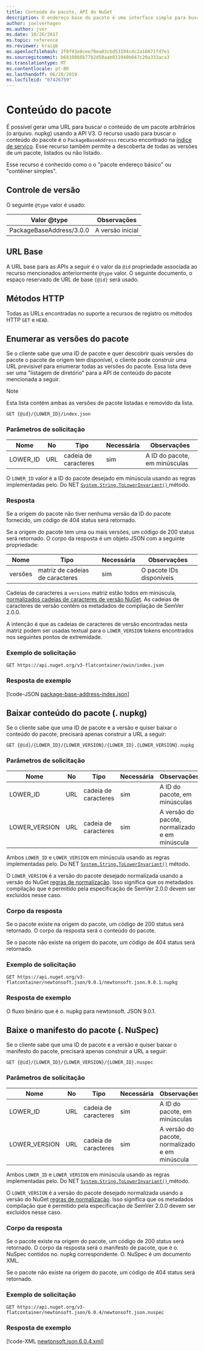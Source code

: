 ```yaml
---
title: Conteúdo do pacote, API do NuGet
description: O endereço base do pacote é uma interface simple para buscar o pacote propriamente dito.
author: joelverhagen
ms.author: jver
ms.date: 10/26/2017
ms.topic: reference
ms.reviewer: kraigb
ms.openlocfilehash: 2f0f93e0cee78ea03cbd53194cdc2a10871fd7e1
ms.sourcegitcommit: b6810860b77b2d50aab031040b047c20a333aca3
ms.translationtype: MT
ms.contentlocale: pt-BR
ms.lasthandoff: 06/28/2019
ms.locfileid: "67426759"
---
```

# <a name="package-content"></a>Conteúdo do pacote

É possível gerar uma URL para buscar o conteúdo de um pacote arbitrários (o arquivo. nupkg) usando a API V3. O recurso usado para buscar o conteúdo do pacote é o `PackageBaseAddress` recurso encontrado na [índice de serviço](service-index.md). Esse recurso também permite a descoberta de todas as versões de um pacote, listados ou não listado.

Esse recurso é conhecido como o o "pacote endereço básico" ou "contêiner simples".

## <a name="versioning"></a>Controle de versão

O seguinte `@type` valor é usado:

Valor @type              | Observações
------------------------ | -----
PackageBaseAddress/3.0.0 | A versão inicial

## <a name="base-url"></a>URL Base

A URL base para as APIs a seguir é o valor da `@id` propriedade associada ao recurso mencionados anteriormente `@type` valor. O seguinte documento, o espaço reservado de URL de base `{@id}` será usado.

## <a name="http-methods"></a>Métodos HTTP

Todas as URLs encontradas no suporte a recursos de registro os métodos HTTP `GET` e `HEAD`.

## <a name="enumerate-package-versions"></a>Enumerar as versões do pacote

Se o cliente sabe que uma ID de pacote e quer descobrir quais versões do pacote o pacote de origem tem disponível, o cliente pode construir uma URL previsível para enumerar todas as versões do pacote. Essa lista deve ser uma "listagem de diretório" para a API de conteúdo do pacote mencionada a seguir.

> [!Note]
> Esta lista contém ambas as versões de pacote listadas e removido da lista.

    GET {@id}/{LOWER_ID}/index.json

### <a name="request-parameters"></a>Parâmetros de solicitação

Nome     | No     | Tipo    | Necessária | Observações
-------- | ------ | ------- | -------- | -----
LOWER_ID | URL    | cadeia de caracteres  | sim      | A ID do pacote, em minúsculas

O `LOWER_ID` valor é a ID do pacote desejado em minúscula usando as regras implementadas pelo. Do NET [ `System.String.ToLowerInvariant()` ](/dotnet/api/system.string.tolowerinvariant?view=netstandard-2.0#System_String_ToLowerInvariant) método.

### <a name="response"></a>Resposta

Se a origem do pacote não tiver nenhuma versão da ID do pacote fornecido, um código de 404 status será retornado.

Se a origem do pacote tem uma ou mais versões, um código de 200 status será retornado. O corpo da resposta é um objeto JSON com a seguinte propriedade:

Nome     | Tipo             | Necessária | Observações
-------- | ---------------- | -------- | -----
versões | matriz de cadeias de caracteres | sim      | O pacote IDs disponíveis

Cadeias de caracteres a `versions` matriz estão todos em minúscula, [normalizados cadeias de caracteres de versão NuGet](../reference/package-versioning.md#normalized-version-numbers). As cadeias de caracteres de versão contém os metadados de compilação de SemVer 2.0.0.

A intenção é que as cadeias de caracteres de versão encontradas nesta matriz podem ser usadas textual para o `LOWER_VERSION` tokens encontrados nos seguintes pontos de extremidade.

### <a name="sample-request"></a>Exemplo de solicitação

    GET https://api.nuget.org/v3-flatcontainer/owin/index.json

### <a name="sample-response"></a>Resposta de exemplo

[!code-JSON [package-base-address-index.json](./_data/package-base-address-index.json)]

## <a name="download-package-content-nupkg"></a>Baixar conteúdo do pacote (. nupkg)

Se o cliente sabe que uma ID de pacote e a versão e quiser baixar o conteúdo do pacote, precisará apenas construir a URL a seguir:

    GET {@id}/{LOWER_ID}/{LOWER_VERSION}/{LOWER_ID}.{LOWER_VERSION}.nupkg

### <a name="request-parameters"></a>Parâmetros de solicitação

Nome          | No     | Tipo   | Necessária | Observações
------------- | ------ | ------ | -------- | -----
LOWER_ID      | URL    | cadeia de caracteres | sim      | A ID do pacote, em minúsculas
LOWER_VERSION | URL    | cadeia de caracteres | sim      | A versão do pacote, normalizado e em minúscula

Ambos `LOWER_ID` e `LOWER_VERSION` em minúscula usando as regras implementadas pelo. Do NET [`System.String.ToLowerInvariant()`](/dotnet/api/system.string.tolowerinvariant?view=netstandard-2.0#System_String_ToLowerInvariant)
método.

O `LOWER_VERSION` é a versão do pacote desejado normalizada usando a versão do NuGet [regras de normalização](../reference/package-versioning.md#normalized-version-numbers). Isso significa que os metadados compilação que é permitido pela especificação de SemVer 2.0.0 devem ser excluídos nesse caso.

### <a name="response-body"></a>Corpo da resposta

Se o pacote existe na origem do pacote, um código de 200 status será retornado. O corpo da resposta será o conteúdo do pacote.

Se o pacote não existe na origem do pacote, um código de 404 status será retornado.

### <a name="sample-request"></a>Exemplo de solicitação

    GET https://api.nuget.org/v3-flatcontainer/newtonsoft.json/9.0.1/newtonsoft.json.9.0.1.nupkg

### <a name="sample-response"></a>Resposta de exemplo

O fluxo binário que é o. nupkg para newtonsoft. JSON 9.0.1.

## <a name="download-package-manifest-nuspec"></a>Baixe o manifesto do pacote (. NuSpec)

Se o cliente sabe que uma ID de pacote e a versão e quiser baixar o manifesto do pacote, precisará apenas construir a URL a seguir:

    GET {@id}/{LOWER_ID}/{LOWER_VERSION}/{LOWER_ID}.nuspec

### <a name="request-parameters"></a>Parâmetros de solicitação

Nome          | No     | Tipo   | Necessária | Observações
------------- | ------ | ------ | -------- | -----
LOWER_ID      | URL    | cadeia de caracteres | sim      | A ID do pacote, em minúsculas
LOWER_VERSION | URL    | cadeia de caracteres | sim      | A versão do pacote, normalizado e em minúscula

Ambos `LOWER_ID` e `LOWER_VERSION` em minúscula usando as regras implementadas pelo. Do NET [ `System.String.ToLowerInvariant()` ](/dotnet/api/system.string.tolowerinvariant?view=netstandard-2.0#System_String_ToLowerInvariant) método.

O `LOWER_VERSION` é a versão do pacote desejado normalizada usando a versão do NuGet [regras de normalização](../reference/package-versioning.md#normalized-version-numbers). Isso significa que os metadados compilação que é permitido pela especificação de SemVer 2.0.0 devem ser excluídos nesse caso.

### <a name="response-body"></a>Corpo da resposta

Se o pacote existe na origem do pacote, um código de 200 status será retornado. O corpo da resposta será o manifesto de pacote, que é o. NuSpec contidos no. nupkg correspondente. O. NuSpec é um documento XML.

Se o pacote não existe na origem do pacote, um código de 404 status será retornado.

### <a name="sample-request"></a>Exemplo de solicitação

    GET https://api.nuget.org/v3-flatcontainer/newtonsoft.json/6.0.4/newtonsoft.json.nuspec

### <a name="sample-response"></a>Resposta de exemplo

[!code-XML [newtonsoft.json.6.0.4.xml](./_data/newtonsoft.json.6.0.4.xml)]
